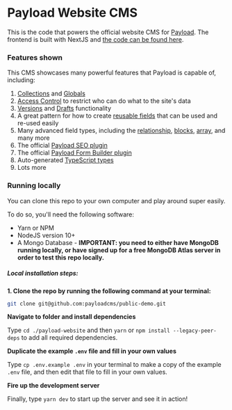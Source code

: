 # Payload Website CMS

This is the code that powers the official website CMS for [Payload](https://github.com/payloadcms/payload). The frontend is built with NextJS and [the code can be found here](https://github.com/payloadcms/website).

### Features shown

This CMS showcases many powerful features that Payload is capable of, including:

1. [Collections](https://payloadcms.com/docs/configuration/collections) and [Globals](https://payloadcms.com/docs/configuration/globals)
1. [Access Control](https://payloadcms.com/docs/access-control/overview) to restrict who can do what to the site's data
1. [Versions](https://payloadcms.com/docs/versions/overview) and [Drafts](https://payloadcms.com/docs/versions/drafts) functionality
1. A great pattern for how to create [reusable fields](https://github.com/payloadcms/website-cms/tree/master/src/fields) that can be used and re-used easily
1. Many advanced field types, including the [relationship](https://payloadcms.com/docs/fields/relationship), [blocks](https://payloadcms.com/docs/fields/blocks), [array](https://payloadcms.com/docs/fields/array), and many more
1. The official [Payload SEO plugin](https://github.com/payloadcms/plugin-seo)
1. The official [Payload Form Builder plugin](https://github.com/payloadcms/plugin-form-builder)
1. Auto-generated [TypeScript types](https://github.com/payloadcms/public-demo/blob/master/src/payload-types.ts)
1. Lots more

### Running locally

You can clone this repo to your own computer and play around super easily.

To do so, you'll need the following software:

- Yarn or NPM
- NodeJS version 10+
- A Mongo Database - **IMPORTANT: you need to either have MongoDB running locally, or have signed up for a free MongoDB Atlas server in order to test this repo locally.**

##### Local installation steps:

**1. Clone the repo by running the following command at your terminal:**

```bash
git clone git@github.com:payloadcms/public-demo.git
```

**Navigate to folder and install dependencies**

Type `cd ./payload-website` and then `yarn` or `npm install --legacy-peer-deps` to add all required dependencies.

**Duplicate the example `.env` file and fill in your own values**

Type `cp .env.example .env` in your terminal to make a copy of the example `.env` file, and then edit that file to fill in your own values.

**Fire up the development server**

Finally, type `yarn dev` to start up the server and see it in action!
